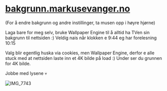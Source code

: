 # [bakgrunn.markusevanger.no](https://bakgrunn.markusevanger.no/)

(For å endre bakgrunn og andre instillinger, ta musen opp i høyre hjørne)

Laga bare for meg selv, bruke Wallpaper Engine til å alltid ha TVen sin bakgrunn til nettsiden :)
Veldig nais når klokken e 9:44 eg har forelesning 10:15

Valg blir egentlig huska via cookies, men Wallpaper Engine, derfor e alle stuck med at nettsiden laste inn et 4K bilde på load :) Under ser du grunnen for 4K bilde. 

Jobbe med lysene 💀

![IMG_7743](https://github.com/markusevanger/bakgrunn.markusevanger.no/assets/123594081/c63a4228-7d02-409d-adb9-55c0d327c476)
